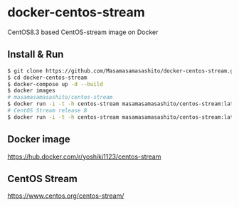 # docker-centos-stream

CentOS8.3 based CentOS-stream image on Docker

## Install & Run

```sh
$ git clone https://github.com/Masamasamasashito/docker-centos-stream.git
$ cd docker-centos-stream
$ docker-compose up -d --build 
$ docker images
# masamasamasashito/centos-stream 
$ docker run -i -t -h centos-stream masamasamasashito/centos-stream:latest cat /etc/redhat-release  
# CentOS Stream release 8
$ docker run -i -t -h centos-stream masamasamasashito/centos-stream:latest /bin/bash                
```

## Docker image

https://hub.docker.com/r/yoshiki1123/centos-stream

## CentOS Stream

https://www.centos.org/centos-stream/
